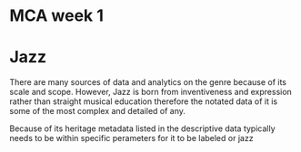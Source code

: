 # MCA week 1 
<h1> Jazz</h1>
  <body>
There are many sources of data and analytics on the genre because of its scale and scope. However, Jazz is born from inventiveness and expression rather than straight musical education therefore the notated data of it is some of the most complex and detailed of any. 
  
Because of its heritage metadata listed in the descriptive data typically needs to be within specific perameters for it to be labeled or jazz   
  

